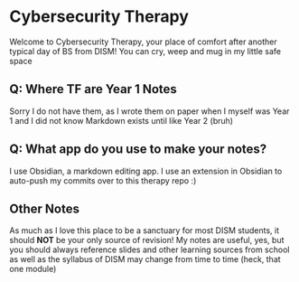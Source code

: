 # Cybersecurity Therapy
Welcome to Cybersecurity Therapy, your place of comfort after another typical day of BS from DISM! You can cry, weep and mug in my little safe space

## Q: Where TF are Year 1 Notes
Sorry I do not have them, as I wrote them on paper when I myself was Year 1 and I did not know Markdown exists until like Year 2 (bruh)

## Q: What app do you use to make your notes?
I use Obsidian, a markdown editing app. I use an extension in Obsidian to auto-push my commits over to this therapy repo :)

## Other Notes
As much as I love this place to be a sanctuary for most DISM students, it should **NOT** be your only source of revision! My notes are useful, yes, but you should always reference slides and other learning sources from school as well as the syllabus of DISM may change from time to time (heck, that one module)

